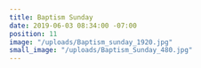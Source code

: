 ```yaml
---
title: Baptism Sunday
date: 2019-06-03 08:34:00 -07:00
position: 11
image: "/uploads/Baptism_sunday_1920.jpg"
small_image: "/uploads/Baptism_Sunday_480.jpg"
---
```


